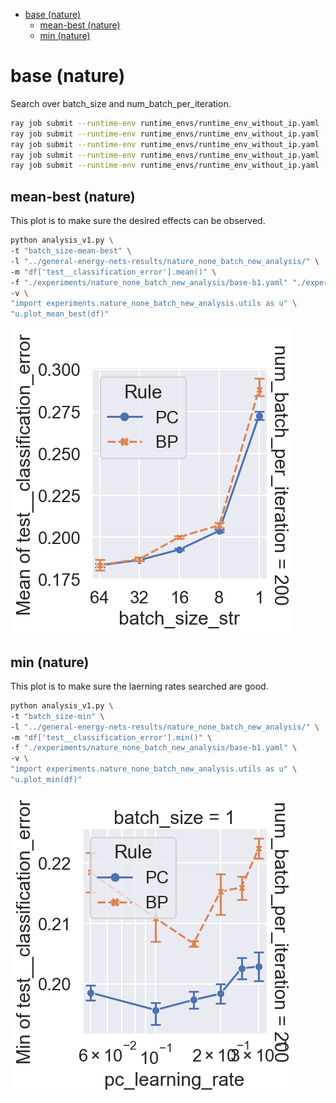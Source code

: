 <!-- TOC -->

- [base (nature)](#base-nature)
  - [mean-best (nature)](#mean-best-nature)
  - [min (nature)](#min-nature)

<!-- /TOC -->

# base (nature)

Search over batch_size and num_batch_per_iteration.

```bash
ray job submit --runtime-env runtime_envs/runtime_env_without_ip.yaml --address $PSSR -- python main.py -c nature_none_batch_new_analysis/base-b1
ray job submit --runtime-env runtime_envs/runtime_env_without_ip.yaml --address $PSSR -- python main.py -c nature_none_batch_new_analysis/base-b8
ray job submit --runtime-env runtime_envs/runtime_env_without_ip.yaml --address $PSSR -- python main.py -c nature_none_batch_new_analysis/base-b16
ray job submit --runtime-env runtime_envs/runtime_env_without_ip.yaml --address $PSSR -- python main.py -c nature_none_batch_new_analysis/base-b32
ray job submit --runtime-env runtime_envs/runtime_env_without_ip.yaml --address $PSSR -- python main.py -c nature_none_batch_new_analysis/base-b64
```

<!-- ## mean

This plot is to make sure the laerning rates searched are good.

```bash
python analysis_v1.py \
-t "batch_size-mean" \
-l "../general-energy-nets-results/nature_none_batch_new_analysis/" \
-m "df['test__classification_error'].mean()" \
-f "./experiments/nature_none_batch_new_analysis/base-b1.yaml" "./experiments/nature_none_batch_new_analysis/base-b8.yaml" "./experiments/nature_none_batch_new_analysis/base-b16.yaml" "./experiments/nature_none_batch_new_analysis/base-b32.yaml" "./experiments/nature_none_batch_new_analysis/base-b64.yaml" \
-v \
"import experiments.nature_none_batch_new_analysis.utils as u" \
"u.plot_mean(df)"
```

![](./batch_size-mean-.png) -->

## mean-best (nature)

This plot is to make sure the desired effects can be observed.

```bash
python analysis_v1.py \
-t "batch_size-mean-best" \
-l "../general-energy-nets-results/nature_none_batch_new_analysis/" \
-m "df['test__classification_error'].mean()" \
-f "./experiments/nature_none_batch_new_analysis/base-b1.yaml" "./experiments/nature_none_batch_new_analysis/base-b8.yaml" "./experiments/nature_none_batch_new_analysis/base-b16.yaml" "./experiments/nature_none_batch_new_analysis/base-b32.yaml" "./experiments/nature_none_batch_new_analysis/base-b64.yaml" \
-v \
"import experiments.nature_none_batch_new_analysis.utils as u" \
"u.plot_mean_best(df)"
```

![](./batch_size-mean-best-.png)

## min (nature)

This plot is to make sure the laerning rates searched are good.

```bash
python analysis_v1.py \
-t "batch_size-min" \
-l "../general-energy-nets-results/nature_none_batch_new_analysis/" \
-m "df['test__classification_error'].min()" \
-f "./experiments/nature_none_batch_new_analysis/base-b1.yaml" \
-v \
"import experiments.nature_none_batch_new_analysis.utils as u" \
"u.plot_min(df)"
```

![](./batch_size-min-.png)

<!-- ## curve

```bash
python analysis_v1.py \
-t "batch_size-curve" \
-l "../general-energy-nets-results/nature_none_batch_new_analysis/" \
-m "compress_plot('test__classification_error','training_iteration')" "df['test__classification_error'].mean()" \
-f "./experiments/nature_none_batch_new_analysis/base-b1.yaml" \
-v \
"import experiments.nature_none_batch_new_analysis.utils as u" \
"u.plot_curve(df)"
```

![](./batch_size-curve-.png)

But this is hard to produce as well. But no need any more as we can use search_depth for this. -->

<!-- # base-50 (deprecated)

Search over batch_size. Fixing num_batch_per_iteration to 50.

```bash
/* master */
CUDA_VISIBLE_DEVICES=0,1 ray job submit --runtime-env runtime_envs/runtime_env_without_ip.yaml --address $PSSR -- python main.py -c nature_none_batch_new_analysis/base-50-b1

/* mater */
CUDA_VISIBLE_DEVICES=3 ray job submit --runtime-env runtime_envs/runtime_env_without_ip.yaml --address $PSSR -- python main.py -c nature_none_batch_new_analysis/base-50-b8

/* master */
CUDA_VISIBLE_DEVICES=3 ray job submit --runtime-env runtime_envs/runtime_env_without_ip.yaml --address $PSSR -- python main.py -c nature_none_batch_new_analysis/base-50-b32

/* master */
CUDA_VISIBLE_DEVICES=1,3 ray job submit --runtime-env runtime_envs/runtime_env_without_ip.yaml --address $PSSR -- python main.py -c nature_none_batch_new_analysis/base-50-b48

/* master */
CUDA_VISIBLE_DEVICES=0,1,2,3 ray job submit --runtime-env runtime_envs/runtime_env_without_ip.yaml --address $PSSR -- python main.py -c nature_none_batch_new_analysis/base-50-b64

/* master */
CUDA_VISIBLE_DEVICES=0,1,2,3 ray job submit --runtime-env runtime_envs/runtime_env_without_ip.yaml --address $PSSR -- python main.py -c nature_none_batch_new_analysis/base-50-b128
```

## mean

```bash
python analysis_v1.py \
-t "batch_size-50-mean" \
-l "../general-energy-nets-results/nature_none_batch_new_analysis/" \
-m "df['test__classification_error'].mean()" \
-f "./experiments/nature_none_batch_new_analysis/base-50-b1.yaml" "./experiments/nature_none_batch_new_analysis/base-50-b8.yaml" "./experiments/nature_none_batch_new_analysis/base-50-b32.yaml" "./experiments/nature_none_batch_new_analysis/base-50-b48.yaml" "./experiments/nature_none_batch_new_analysis/base-50-b64.yaml" "./experiments/nature_none_batch_new_analysis/base-50-b128.yaml" \
-v \
"import experiments.nature_none_batch_new_analysis.utils as u" \
"u.plot_mean(df)"
```

![](./batch_size-50-mean-.png)

## mean-best

```bash
python analysis_v1.py \
-t "batch_size-50-mean-best" \
-l "../general-energy-nets-results/nature_none_batch_new_analysis/" \
-m "df['test__classification_error'].mean()" \
-f "./experiments/nature_none_batch_new_analysis/base-50-b1.yaml" "./experiments/nature_none_batch_new_analysis/base-50-b8.yaml" "./experiments/nature_none_batch_new_analysis/base-50-b32.yaml" "./experiments/nature_none_batch_new_analysis/base-50-b48.yaml" "./experiments/nature_none_batch_new_analysis/base-50-b64.yaml" "./experiments/nature_none_batch_new_analysis/base-50-b128.yaml" \
-v \
"import experiments.nature_none_batch_new_analysis.utils as u" \
"u.plot_mean_best(df)"
```

![](./batch_size-50-mean-best-.png)

## curve-best

```bash
python analysis_v1.py \
-t "batch_size-50-curve-best" \
-l "../general-energy-nets-results/nature_none_batch_new_analysis/" \
-m "compress_plot('test__classification_error','training_iteration')" "df['test__classification_error'].mean()" \
-f "./experiments/nature_none_batch_new_analysis/base-50-b1.yaml" "./experiments/nature_none_batch_new_analysis/base-50-b8.yaml" "./experiments/nature_none_batch_new_analysis/base-50-b32.yaml" "./experiments/nature_none_batch_new_analysis/base-50-b64.yaml" \
-v \
"import experiments.nature_none_batch_new_analysis.utils as u" \
"u.plot_curve_best(df)"
```

![](./batch_size-50-curve-best-.png) -->

